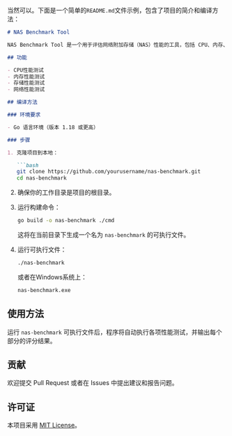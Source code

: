 当然可以。下面是一个简单的`README.md`文件示例，包含了项目的简介和编译方法：

```markdown
# NAS Benchmark Tool

NAS Benchmark Tool 是一个用于评估网络附加存储（NAS）性能的工具，包括 CPU、内存、存储和网络性能测试。

## 功能

- CPU性能测试
- 内存性能测试
- 存储性能测试
- 网络性能测试

## 编译方法

### 环境要求

- Go 语言环境（版本 1.18 或更高）

### 步骤

1. 克隆项目到本地：

   ```bash
   git clone https://github.com/yourusername/nas-benchmark.git
   cd nas-benchmark
   ```

2. 确保你的工作目录是项目的根目录。

3. 运行构建命令：

   ```bash
   go build -o nas-benchmark ./cmd
   ```

   这将在当前目录下生成一个名为 `nas-benchmark` 的可执行文件。

4. 运行可执行文件：

   ```bash
   ./nas-benchmark
   ```

   或者在Windows系统上：

   ```bash
   nas-benchmark.exe
   ```

## 使用方法

运行 `nas-benchmark` 可执行文件后，程序将自动执行各项性能测试，并输出每个部分的评分结果。

## 贡献

欢迎提交 Pull Request 或者在 Issues 中提出建议和报告问题。

## 许可证

本项目采用 [MIT License](LICENSE)。
```



